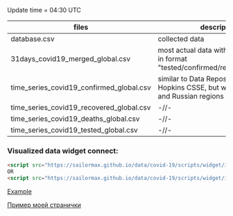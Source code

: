 Update time = 04:30 UTC

| files                    | description    |
| ------------------------ | -------------- |
| database.csv             | collected data |
| 31days_covid19_merged_global.csv             | most actual data with all required info in format "tested/confirmed/recovered/deaths" |
| time_series_covid19_confirmed_global.csv     | similar to Data Repository by Johns Hopkins CSSE, but with US states and Russian regions |
| time_series_covid19_recovered_global.csv     | -//-  |
| time_series_covid19_deaths_global.csv        | -//- |
| time_series_covid19_tested_global.csv        | -//- |


### Visualized data widget connect:
```html
<script src="https://sailormax.github.io/data/covid-19/scripts/widget/init.js"></script>
OR
<script src="https://sailormax.github.io/data/covid-19/scripts/widget/init.js?lang=ru&countries=ru,auto&readonly=1&target=element_id"></script>
```
[Example](https://sailormax.github.io/data/covid-19/scripts/widget.html)

[Пример моей странички](https://covid-19.sailormax.net/)
